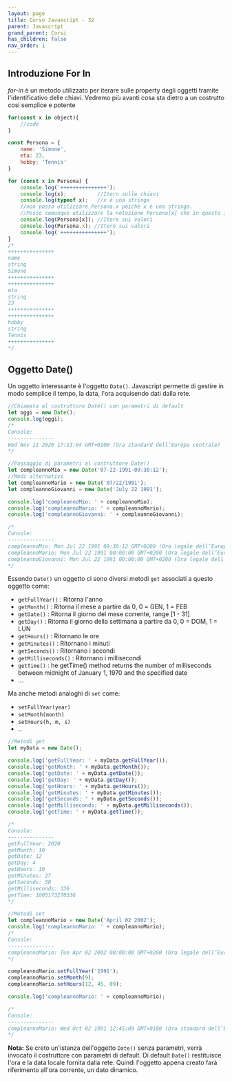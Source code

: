 ```yaml
---
layout: page
title: Corso Javascript - 32
parent: Javascript
grand_parent: Corsi
has_children: false
nav_order: 1
---
```


## Introduzione For In

*for-in* è un metodo utilizzato per iterare sulle property degli oggetti tramite l'identificativo delle chiavi.
Vedremo più avanti cosa sta dietro a un costrutto così semplice e potente

```js
for(const x in object){
    //code
}
```

```js
const Persona = {
    name: 'Simone',
    eta: 23,
    hobby: 'Tennis'
}

for (const x in Persona) {
    console.log('+++++++++++++++');
    console.log(x);          //Itero sulle chiavi
    console.log(typeof x);   //x è una stringa
    //non posso utilizzare Persona.x poichè x è una stringa.
    //Posso comunque utilizzare la notazione Persona[x] che in questo i torna comodo
    console.log(Persona[x]); //Itero sui valori
    console.log(Persona.x); //Itero sui valori
    console.log('+++++++++++++++');
}
/*
+++++++++++++++
name
string
Simone
+++++++++++++++
+++++++++++++++
eta
string
23
+++++++++++++++
+++++++++++++++
hobby
string
Tennis
+++++++++++++++
*/
```

## Oggetto Date()

Un oggetto interessante è l'oggetto `Date()`. Javascript permette di gestire in modo semplice il tempo, la data, l'ora acquisendo dati dalla rete.

```js
//Chiamata al costruttore Date() con parametri di default
let oggi = new Date();
console.log(oggi);
/*
Console:
---------------
Wed Nov 11 2020 17:13:04 GMT+0100 (Ora standard dell’Europa centrale)
*/

//Passaggio di parametri al costruttore Date()
let compleannoMio = new Date('07-22-1991-09:30:12'); 
//Modi alternativi
let compleannoMario = new Date('07/22/1991');
let compleannoGiovanni = new Date('July 22 1991');

console.log('compleannoMio: ' + compleannoMio);
console.log('compleannoMario: ' + compleannoMario);
console.log('compleannoGiovanni: ' + compleannoGiovanni);

/*
Console:
---------------
compleannoMio: Mon Jul 22 1991 09:30:12 GMT+0200 (Ora legale dell’Europa centrale)
compleannoMario: Mon Jul 22 1991 00:00:00 GMT+0200 (Ora legale dell’Europa centrale)
compleannoGiovanni: Mon Jul 22 1991 00:00:00 GMT+0200 (Ora legale dell’Europa centrale)
*/
```

Essendo `Date()` un oggetto ci sono diversi metodi `get` associati a questo oggetto come:

- `getFullYear()` : Ritorna l'anno
- `getMonth()` : Ritorna il mese a partire da 0, 0 = GEN, 1 = FEB
- `getDate()` : Ritorna il giorno del mese corrente, range [1 - 31]
- `getDay()` : Ritorna il giorno della settimana a partire da 0, 0 = DOM, 1 = LUN
- `getHours()` : Ritornano le ore
- `getMinutes()` : Ritornano i minuti
- `getSeconds()` : Ritornano i secondi
- `getMilliseconds()` : Ritornano i millisecondi
- `getTime()` : he getTime() method returns the number of milliseconds between midnight of January 1, 1970 and the specified date
- ...

Ma anche metodi analoghi di `set` come:
- `setFullYear(year)`
- `setMonth(month)`
- `setHours(h, m, s)`
- ..

```js
//Metodi get
let myData = new Date();

console.log('getFullYear: ' + myData.getFullYear());
console.log('getMonth: ' + myData.getMonth());
console.log('getDate: ' + myData.getDate());
console.log('getDay: ' + myData.getDay());
console.log('getHours: ' + myData.getHours());
console.log('getMinutes: ' + myData.getMinutes());
console.log('getSeconds: ' + myData.getSeconds());
console.log('getMilliseconds: ' + myData.getMilliseconds());
console.log('getTime: ' + myData.getTime());

/*
Console:
---------------
getFullYear: 2020
getMonth: 10
getDate: 12
getDay: 4
getHours: 10
getMinutes: 27
getSeconds: 50
getMilliseconds: 336
getTime: 1605173270336
*/

//Metodi set
let compleannoMario = new Date('April 02 2002');
console.log('compleannoMario: ' + compleannoMario);
/*
Console:
---------------
compleannoMario: Tue Apr 02 2002 00:00:00 GMT+0200 (Ora legale dell’Europa centrale)
*/

compleannoMario.setFullYear('1991');
compleannoMario.setMonth(9);
compleannoMario.setHours(12, 45, 09);

console.log('compleannoMario: ' + compleannoMario);

/*
Console:
---------------
compleannoMario: Wed Oct 02 1991 12:45:09 GMT+0100 (Ora standard dell’Europa centrale)
*/
```

**Nota:** Se creto un'istanza dell'oggetto `Date()` senza parametri, verrà invocato il costruttore con parametri di default. Di default `Date()` restituisce l'ora e la data locale fornita dalla rete. Quindi l'oggetto appena creato farà riferimento all'ora corrente, un dato dinamico.














